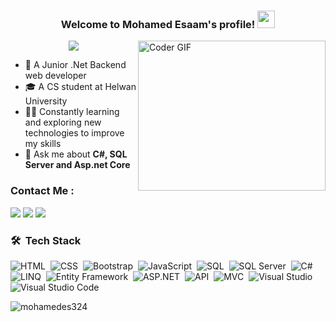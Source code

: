 <h3 align="center">
  Welcome to Mohamed Esaam's profile!
  <img src="https://media.giphy.com/media/hvRJCLFzcasrR4ia7z/giphy.gif" width="28">
</h3>

<img align="right" src="https://user-images.githubusercontent.com/77529535/104816402-097a5f80-5843-11eb-9d83-deadb3bb212c.gif?raw=true" alt="Coder GIF" width="300" height="240">

<!-- Typing SVG by DenverCoder1 - https://github.com/DenverCoder1/readme-typing-svg -->
<p align="center">
  <a href="https://github.com/DenverCoder1/readme-typing-svg"><img src="https://readme-typing-svg.herokuapp.com/?lines=Backend%20.Net%20developer;Always%20learning%20new%20things&font=Fira%20Code&center=true&width=440&height=45&color=f75c7e&vCenter=true&size=22"></a>
</p>

- 🏢 A Junior .Net Backend web developer
- 🎓 A CS student at Helwan University 
- 👨‍💻 Constantly learning and exploring new technologies to improve my skills
- 💬 Ask me about <strong>C#, SQL Server and Asp.net Core</strong>

### Contact Me :

<a href="https://www.linkedin.com/in/mohamed-esaam-58812a2ba/" target="_blank"><img src="https://img.shields.io/badge/-Mohamed%20Esaam-0077B5?style=for-the-badge&logo=Linkedin&logoColor=white"/></a>
<a href="https://wa.me/+201015799451" target="_blank"><img src="https://img.shields.io/badge/-Mohamed%20Esaam-25D366?style=for-the-badge&logo=WhatsApp&logoColor=white"/></a>
<a href="mohamedesaam363@gmail.com" target="_blank"><img src="https://img.shields.io/badge/-Mohamed%20Esaam-EA2328?style=for-the-badge&logo=Gmail&logoColor=red"/></a>

### 🛠 &nbsp;Tech Stack

![HTML](https://img.shields.io/badge/-HTML5-05122A?style=flat&logo=html5)&nbsp;
![CSS](https://img.shields.io/badge/-CSS3-05122A?style=flat&logo=css3)&nbsp;
![Bootstrap](https://img.shields.io/badge/-Bootstrap-05122A?style=flat&logo=bootstrap&logoColor=563D7C)&nbsp;
![JavaScript](https://img.shields.io/badge/-JavaScript-05122A?style=flat&logo=javascript)&nbsp;
![SQL](https://img.shields.io/badge/-SQL-05122A?style=flat&logo=microsoft%20sql%20server&logoColor=CC2927)&nbsp;
![SQL Server](https://img.shields.io/badge/-SQL%20Server-05122A?style=flat&logo=microsoft%20sql%20server&logoColor=CC2927)&nbsp;
![C#](https://img.shields.io/badge/-C%23-05122A?style=flat&logo=c-sharp&logoColor=5C2D91)&nbsp;
![LINQ](https://img.shields.io/badge/-LINQ-05122A?style=flat&logo=.NET&logoColor=512BD4)&nbsp;
![Entity Framework](https://img.shields.io/badge/-Entity%20Framework%20Core-05122A?style=flat&logo=.NET&logoColor=512BD4)&nbsp;
![ASP.NET](https://img.shields.io/badge/-ASP.NETCore-05122A?style=flat&logo=dotnet&logoColor=512BD4)&nbsp;
![API](https://img.shields.io/badge/-API-05122A?style=flat&logo=dotnet&logoColor=512BD4)&nbsp;
![MVC](https://img.shields.io/badge/-MVC-05122A?style=flat&logo=dotnet&logoColor=512BD4)&nbsp;
![Visual Studio](https://img.shields.io/badge/-Visual%20Studio-05122A?style=flat&logo=visual%20studio&logoColor=5C2D91)&nbsp;
![Visual Studio Code](https://img.shields.io/badge/-Visual%20Studio%20Code-05122A?style=flat&logo=visual-studio-code&logoColor=007ACC)&nbsp;

<img align="left" src="https://github-readme-stats.vercel.app/api/top-langs?username=mohamedes324&show_icons=true&locale=en&layout=compact&theme=chartreuse-dark" alt="mohamedes324" />
<br>

